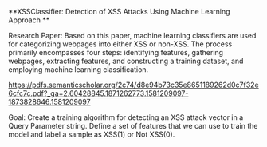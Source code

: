 **XSSClassifier: Detection of XSS Attacks Using Machine Learning Approach
**

Research Paper:
Based on this paper, machine learning classifiers are used for categorizing webpages into either XSS or non-XSS. The process primarily encompasses four steps: identifying features, gathering webpages, extracting features, and constructing a training dataset, and employing machine learning classification.

https://pdfs.semanticscholar.org/2c74/d8e94b73c35e8651189262d0c7f32e6cfc7c.pdf?_ga=2.60428845.1871262773.1581209097-1873828646.1581209097

Goal:
Create a training algorithm for detecting an XSS attack vector in a Query Parameter string. 
Define a set of features that we can use to train the model and label a sample as XSS(1) or Not XSS(0).

